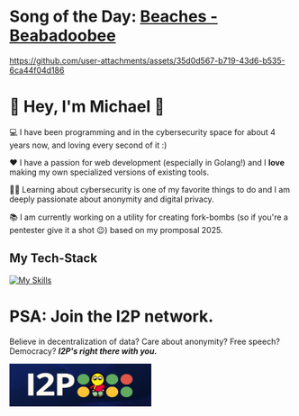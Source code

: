 # Song of the Day: [Beaches - Beabadoobee](https://youtu.be/nNXSSfSmbao?start=1)

https://github.com/user-attachments/assets/35d0d567-b719-43d6-b535-6ca44f04d186

<div>
  <h1> 👋 Hey, I'm Michael 👋 </h1>
</div>

💻 I have been programming and in the cybersecurity space for about 4 years now, and loving every second of it :)

❤️ I have a passion for web development (especially in Golang!) and I **love** making my own specialized versions of existing tools.

🧗‍♂️ Learning about cybersecurity is one of my favorite things to do and I am deeply passionate about anonymity and digital privacy.

📚 I am currently working on a utility for creating fork-bombs (so if you're a pentester give it a shot 😉) based on my promposal 2025.

## My Tech-Stack

[![My Skills](https://skillicons.dev/icons?i=go,linux,mysql,java,bash,py,js,html,css,docker,figma,latex)](https://skillicons.dev)

# PSA: Join the I2P network.
Believe in decentralization of data? Care about anonymity? Free speech? Democracy? ***I2P's right there with you.***

<a href= "https://geti2p.net/en/"><img style="width:50%;" alt = "I2P Banner Image" src="bannerBackgroundImage_4sm3vfhgeeb71-1962333870.png" />
